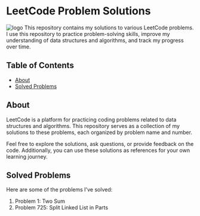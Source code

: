 # LeetCode Problem Solutions
![logo](https://miro.medium.com/v2/resize:fit:1400/1*gBkMCGTAdSk4tu17SCa7RQ.png)
This repository contains my solutions to various LeetCode problems. I use this repository to practice problem-solving skills, improve my understanding of data structures and algorithms, and track my progress over time.

## Table of Contents

- [About](#about)
- [Solved Problems](#solved-problems)

## About

LeetCode is a platform for practicing coding problems related to data structures and algorithms. This repository serves as a collection of my solutions to these problems, each organized by problem name and number.

Feel free to explore the solutions, ask questions, or provide feedback on the code. Additionally, you can use these solutions as references for your own learning journey.

## Solved Problems

Here are some of the problems I've solved:

1. Problem 1: Two Sum
2. Problem 725: Split Linked List in Parts




